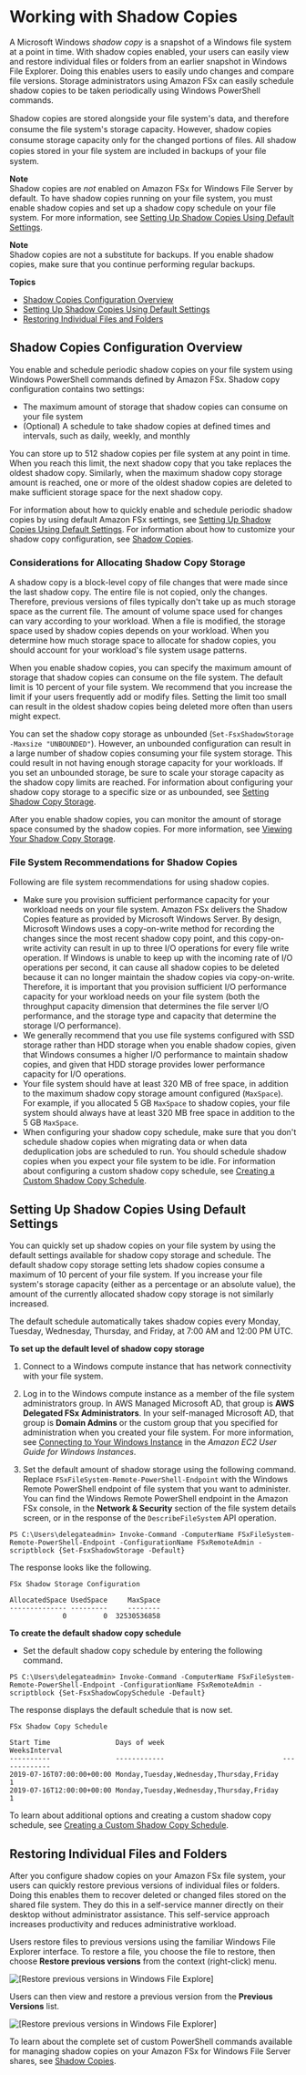 # Working with Shadow Copies<a name="shadow-copies-fsxW"></a>

A Microsoft Windows *shadow copy* is a snapshot of a Windows file system at a point in time\. With shadow copies enabled, your users can easily view and restore individual files or folders from an earlier snapshot in Windows File Explorer\. Doing this enables users to easily undo changes and compare file versions\. Storage administrators using Amazon FSx can easily schedule shadow copies to be taken periodically using Windows PowerShell commands\.

Shadow copies are stored alongside your ﬁle system's data, and therefore consume the ﬁle system's storage capacity\. However, shadow copies consume storage capacity only for the changed portions of ﬁles\. All shadow copies stored in your ﬁle system are included in backups of your ﬁle system\.

**Note**  
Shadow copies are *not* enabled on Amazon FSx for Windows File Server by default\. To have shadow copies running on your file system, you must enable shadow copies and set up a shadow copy schedule on your file system\. For more information, see [Setting Up Shadow Copies Using Default Settings](#setting-up-fsx-shadow-copies)\.

**Note**  
Shadow copies are not a substitute for backups\. If you enable shadow copies, make sure that you continue performing regular backups\.

**Topics**
+ [Shadow Copies Configuration Overview](#shadow-cpy-config-ovrvw)
+ [Setting Up Shadow Copies Using Default Settings](#setting-up-fsx-shadow-copies)
+ [Restoring Individual Files and Folders](#end-user-experience)

## Shadow Copies Configuration Overview<a name="shadow-cpy-config-ovrvw"></a>

You enable and schedule periodic shadow copies on your file system using Windows PowerShell commands defined by Amazon FSx\. Shadow copy configuration contains two settings:
+ The maximum amount of storage that shadow copies can consume on your file system
+ \(Optional\) A schedule to take shadow copies at defined times and intervals, such as daily, weekly, and monthly

You can store up to 512 shadow copies per file system at any point in time\. When you reach this limit, the next shadow copy that you take replaces the oldest shadow copy\. Similarly, when the maximum shadow copy storage amount is reached, one or more of the oldest shadow copies are deleted to make sufficient storage space for the next shadow copy\.

For information about how to quickly enable and schedule periodic shadow copies by using default Amazon FSx settings, see [Setting Up Shadow Copies Using Default Settings](#setting-up-fsx-shadow-copies)\. For information about how to customize your shadow copy configuration, see [Shadow Copies](manage-shadow-cpy.md)\.

### Considerations for Allocating Shadow Copy Storage<a name="shadow-cpy-storage-config"></a>

A shadow copy is a block\-level copy of file changes that were made since the last shadow copy\. The entire file is not copied, only the changes\. Therefore, previous versions of files typically don't take up as much storage space as the current file\. The amount of volume space used for changes can vary according to your workload\. When a file is modified, the storage space used by shadow copies depends on your workload\. When you determine how much storage space to allocate for shadow copies, you should account for your workload's file system usage patterns\.

When you enable shadow copies, you can specify the maximum amount of storage that shadow copies can consume on the file system\. The default limit is 10 percent of your file system\. We recommend that you increase the limit if your users frequently add or modify files\. Setting the limit too small can result in the oldest shadow copies being deleted more often than users might expect\.

You can set the shadow copy storage as unbounded \(`Set-FsxShadowStorage -Maxsize "UNBOUNDED"`\)\. However, an unbounded configuration can result in a large number of shadow copies consuming your file system storage\. This could result in not having enough storage capacity for your workloads\. If you set an unbounded storage, be sure to scale your storage capacity as the shadow copy limits are reached\. For information about configuring your shadow copy storage to a specific size or as unbounded, see [Setting Shadow Copy Storage](manage-shadow-cpy.md#shadow-copy-storage)\.

After you enable shadow copies, you can monitor the amount of storage space consumed by the shadow copies\. For more information, see [Viewing Your Shadow Copy Storage](manage-shadow-cpy.md#get-fsxshadowstorage)\.

### File System Recommendations for Shadow Copies<a name="shadow-cpy-config-recommend"></a>

Following are file system recommendations for using shadow copies\.
+ Make sure you provision sufficient performance capacity for your workload needs on your file system\. Amazon FSx delivers the Shadow Copies feature as provided by Microsoft Windows Server\. By design, Microsoft Windows uses a copy\-on\-write method for recording the changes since the most recent shadow copy point, and this copy\-on\-write activity can result in up to three I/O operations for every file write operation\. If Windows is unable to keep up with the incoming rate of I/O operations per second, it can cause all shadow copies to be deleted because it can no longer maintain the shadow copies via copy\-on\-write\. Therefore, it is important that you provision sufficient I/O performance capacity for your workload needs on your file system \(both the throughput capacity dimension that determines the file server I/O performance, and the storage type and capacity that determine the storage I/O performance\)\.
+ We generally recommend that you use file systems configured with SSD storage rather than HDD storage when you enable shadow copies, given that Windows consumes a higher I/O performance to maintain shadow copies, and given that HDD storage provides lower performance capacity for I/O operations\.
+ Your file system should have at least 320 MB of free space, in addition to the maximum shadow copy storage amount configured \(`MaxSpace`\)\. For example, if you allocated 5 GB `MaxSpace` to shadow copies, your file system should always have at least 320 MB free space in addition to the 5 GB `MaxSpace`\.
+ When configuring your shadow copy schedule, make sure that you don't schedule shadow copies when migrating data or when data deduplication jobs are scheduled to run\. You should schedule shadow copies when you expect your file system to be idle\. For information about configuring a custom shadow copy schedule, see [Creating a Custom Shadow Copy Schedule](manage-shadow-cpy.md#shadow-schedules)\.

## Setting Up Shadow Copies Using Default Settings<a name="setting-up-fsx-shadow-copies"></a>

You can quickly set up shadow copies on your file system by using the default settings available for shadow copy storage and schedule\. The default shadow copy storage setting lets shadow copies consume a maximum of 10 percent of your file system\. If you increase your file system's storage capacity \(either as a percentage or an absolute value\), the amount of the currently allocated shadow copy storage is not similarly increased\.

The default schedule automatically takes shadow copies every Monday, Tuesday, Wednesday, Thursday, and Friday, at 7:00 AM and 12:00 PM UTC\.

**To set up the default level of shadow copy storage**

1. Connect to a Windows compute instance that has network connectivity with your file system\. 

1. Log in to the Windows compute instance as a member of the file system administrators group\. In AWS Managed Microsoft AD, that group is **AWS Delegated FSx Administrators**\. In your self\-managed Microsoft AD, that group is **Domain Admins** or the custom group that you specified for administration when you created your file system\. For more information, see [Connecting to Your Windows Instance](https://docs.aws.amazon.com/AWSEC2/latest/WindowsGuide/connecting_to_windows_instance.html) in the *Amazon EC2 User Guide for Windows Instances*\. 

1.  Set the default amount of shadow storage using the following command\. Replace `FSxFileSystem-Remote-PowerShell-Endpoint` with the Windows Remote PowerShell endpoint of file system that you want to administer\. You can find the Windows Remote PowerShell endpoint in the Amazon FSx console, in the **Network & Security** section of the file system details screen, or in the response of the `DescribeFileSystem` API operation\. 

   ```
   PS C:\Users\delegateadmin> Invoke-Command -ComputerName FSxFileSystem-Remote-PowerShell-Endpoint -ConfigurationName FSxRemoteAdmin -scriptblock {Set-FsxShadowStorage -Default}
   ```

   The response looks like the following\.

   ```
   FSx Shadow Storage Configuration 
   
   AllocatedSpace UsedSpace     MaxSpace
   -------------- ---------     --------
                0         0  32530536858
   ```

**To create the default shadow copy schedule**
+  Set the default shadow copy schedule by entering the following command\. 

  ```
  PS C:\Users\delegateadmin> Invoke-Command -ComputerName FSxFileSystem-Remote-PowerShell-Endpoint -ConfigurationName FSxRemoteAdmin -scriptblock {Set-FsxShadowCopySchedule -Default}
  ```

   The response displays the default schedule that is now set\. 

  ```
  FSx Shadow Copy Schedule
  
  Start Time                Days of week                             WeeksInterval
  ----------                ------------                             -------------
  2019-07-16T07:00:00+00:00 Monday,Tuesday,Wednesday,Thursday,Friday             1
  2019-07-16T12:00:00+00:00 Monday,Tuesday,Wednesday,Thursday,Friday             1
  ```

 To learn about additional options and creating a custom shadow copy schedule, see [Creating a Custom Shadow Copy Schedule](manage-shadow-cpy.md#shadow-schedules)\. 

## Restoring Individual Files and Folders<a name="end-user-experience"></a>

After you configure shadow copies on your Amazon FSx file system, your users can quickly restore previous versions of individual files or folders\. Doing this enables them to recover deleted or changed files stored on the shared file system\. They do this in a self\-service manner directly on their desktop without administrator assistance\. This self\-service approach increases productivity and reduces administrative workload\. 

Users restore files to previous versions using the familiar Windows File Explorer interface\. To restore a file, you choose the file to restore, then choose **Restore previous versions** from the context \(right\-click\) menu\.

![\[Restore previous versions in Windows File Explore\]](http://docs.aws.amazon.com/fsx/latest/WindowsGuide/images/restore-prev-vers.png)

 Users can then view and restore a previous version from the **Previous Versions** list\. 

![\[Restore previous versions in Windows File Explorer\]](http://docs.aws.amazon.com/fsx/latest/WindowsGuide/images/rest-list.png)

To learn about the complete set of custom PowerShell commands available for managing shadow copies on your Amazon FSx for Windows File Server shares, see [Shadow Copies](manage-shadow-cpy.md)\.